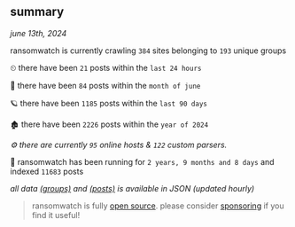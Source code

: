 
## summary
_june 13th, 2024_

ransomwatch is currently crawling `384` sites belonging to `193` unique groups

⏲ there have been `21` posts within the `last 24 hours`

🦈 there have been `84` posts within the `month of june`

🪐 there have been `1185` posts within the `last 90 days`

🏚 there have been `2226` posts within the `year of 2024`

_⚙️ there are currently `95` online hosts & `122` custom parsers._

🦕 ransomwatch has been running for `2 years, 9 months and 8 days` and indexed `11683` posts

_all data  [(groups)](http://ransomwhat.telemetry.ltd/groups) and [(posts)](http://ransomwhat.telemetry.ltd/posts) is available in JSON (updated hourly)_

> ransomwatch is fully [open source](https://github.com/joshhighet/ransomwatch#ransomwatch--). please consider [sponsoring](https://github.com/sponsors/joshhighet) if you find it useful!
